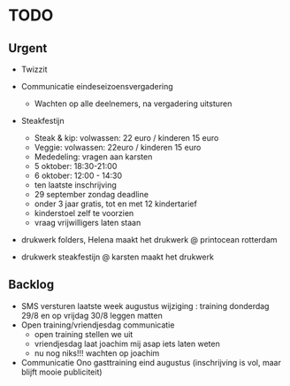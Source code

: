 # TODO
## Urgent

- Twizzit
- Communicatie eindeseizoensvergadering
	- Wachten op alle deelnemers, na vergadering uitsturen

- Steakfestijn
	- Steak & kip: volwassen: 22 euro / kinderen 15 euro
	- Veggie: volwassen: 22euro / kinderen 15 euro
	- Mededeling: vragen aan karsten
	- 5 oktober: 18:30-21:00
	- 6 oktober: 12:00 - 14:30
	- ten laatste inschrijving
	-  29 september zondag deadline
	- onder 3 jaar gratis, tot en met 12 kindertarief
	- kinderstoel zelf te voorzien
	- vraag vrijwilligers laten staan
- drukwerk folders, Helena maakt het drukwerk @ printocean rotterdam
- drukwerk steakfestijn @ karsten maakt het drukwerk 

## Backlog
- SMS versturen laatste week augustus wijziging : training donderdag 29/8 en op vrijdag 30/8 leggen matten
- Open training/vriendjesdag communicatie
	- open training stellen we uit
	- vriendjesdag laat joachim mij asap iets laten weten
	- nu nog niks!!! wachten op joachim
- Communicatie Ono gasttraining eind augustus (inschrijving is vol, maar blijft mooie publiciteit)
<!--stackedit_data:
eyJoaXN0b3J5IjpbLTE0MzM4NDI3ODUsLTMyNjQwNzQ1MywyMD
UwMjg2NjA5LDE0OTg4NDUzNzMsMTkyOTQ1MDYwNiwxNTQzNDI4
NjUxLDE5Mjk0NTA2MDYsMjA3MjI4MDkyNCwtMTc0Njk2NzExOC
wtMTQ1MDQ3MTM4NSwxNjY2MjgyNjA2LC03NTAyNTI2OTIsMjE2
NDU4MjQ1LDIxNTA3NjQzMywtMzQ2NzczODk4LDE2OTg3NzYwOT
csMTY5ODc3NjA5NywxODUwNzUwMDgzLDE0NTgzOTg4NDQsLTM1
NTQxNTMyNl19
-->